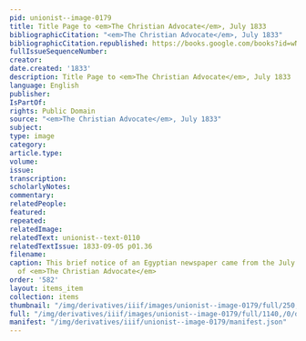 ```yaml
---
pid: unionist--image-0179
title: Title Page to <em>The Christian Advocate</em>, July 1833
bibliographicCitation: "<em>The Christian Advocate</em>, July 1833"
bibliographicCitation.republished: https://books.google.com/books?id=wN42AAAAMAAJ&dq=Miszer+Wekaiesi&source=gbs_navlinks_s
fullIssueSequenceNumber: 
creator: 
date.created: '1833'
description: Title Page to <em>The Christian Advocate</em>, July 1833
language: English
publisher: 
IsPartOf: 
rights: Public Domain
source: "<em>The Christian Advocate</em>, July 1833"
subject: 
type: image
category: 
article.type: 
volume: 
issue: 
transcription: 
scholarlyNotes: 
commentary: 
relatedPeople: 
featured: 
repeated: 
relatedImage: 
relatedText: unionist--text-0110
relatedTextIssue: 1833-09-05 p01.36
filename: 
caption: This brief notice of an Egyptian newspaper came from the July 1833 issue
  of <em>The Christian Advocate</em>
order: '582'
layout: items_item
collection: items
thumbnail: "/img/derivatives/iiif/images/unionist--image-0179/full/250,/0/default.jpg"
full: "/img/derivatives/iiif/images/unionist--image-0179/full/1140,/0/default.jpg"
manifest: "/img/derivatives/iiif/unionist--image-0179/manifest.json"
---
```

